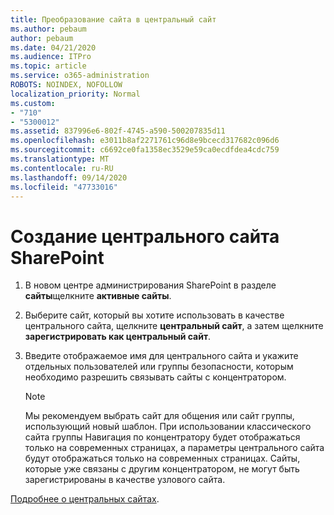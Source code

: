 ```yaml
---
title: Преобразование сайта в центральный сайт
ms.author: pebaum
author: pebaum
ms.date: 04/21/2020
ms.audience: ITPro
ms.topic: article
ms.service: o365-administration
ROBOTS: NOINDEX, NOFOLLOW
localization_priority: Normal
ms.custom:
- "710"
- "5300012"
ms.assetid: 837996e6-802f-4745-a590-500207835d11
ms.openlocfilehash: e3011b8af2271761c96d8e9bcecd317682c096d6
ms.sourcegitcommit: c6692ce0fa1358ec3529e59ca0ecdfdea4cdc759
ms.translationtype: MT
ms.contentlocale: ru-RU
ms.lasthandoff: 09/14/2020
ms.locfileid: "47733016"
---
```

# <a name="create-a-sharepoint-hub-site"></a>Создание центрального сайта SharePoint

1. В новом центре администрирования SharePoint в разделе **сайты**щелкните **активные сайты**.

2. Выберите сайт, который вы хотите использовать в качестве центрального сайта, щелкните **центральный сайт**, а затем щелкните **зарегистрировать как центральный сайт**.

3. Введите отображаемое имя для центрального сайта и укажите отдельных пользователей или группы безопасности, которым необходимо разрешить связывать сайты с концентратором.

    > [!NOTE]
    >  Мы рекомендуем выбрать сайт для общения или сайт группы, использующий новый шаблон. При использовании классического сайта группы Навигация по концентратору будет отображаться только на современных страницах, а параметры центрального сайта будут отображаться только на современных страницах. Сайты, которые уже связаны с другим концентратором, не могут быть зарегистрированы в качестве узлового сайта.
  
[Подробнее о центральных сайтах](https://go.microsoft.com/fwlink/?linkid=869149).
  